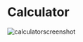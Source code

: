 # Calculator
![calculatorscreenshot](https://github.com/JaxonDriver/calculatorscreenshot/blob/master/calculatorscreenshot.png)
